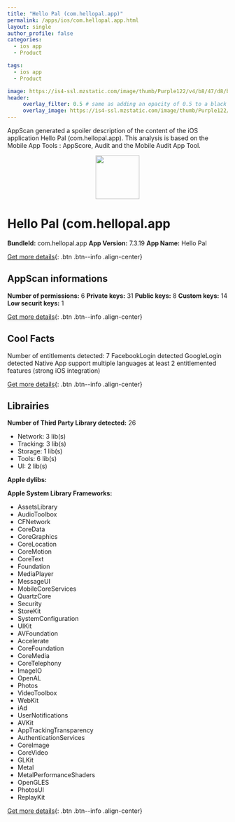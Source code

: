 ```yaml
---
title: "Hello Pal (com.hellopal.app)"
permalink: /apps/ios/com.hellopal.app.html
layout: single
author_profile: false
categories: 
  - ios app 
  - Product 

tags: 
  - ios app 
  - Product 

image: https://is4-ssl.mzstatic.com/image/thumb/Purple122/v4/b8/47/d8/b847d8c5-f6f7-ae4c-3f60-832a12328e3f/AppIcon-0-0-1x_U007emarketing-0-0-0-7-0-0-sRGB-0-0-0-GLES2_U002c0-512MB-85-220-0-0.png/512x512bb.jpg
header: 
     overlay_filter: 0.5 # same as adding an opacity of 0.5 to a black background
     overlay_image: https://is4-ssl.mzstatic.com/image/thumb/Purple122/v4/b8/47/d8/b847d8c5-f6f7-ae4c-3f60-832a12328e3f/AppIcon-0-0-1x_U007emarketing-0-0-0-7-0-0-sRGB-0-0-0-GLES2_U002c0-512MB-85-220-0-0.png/512x512bb.jpg
---
```

AppScan generated a spoiler description of the content of the iOS application Hello Pal (com.hellopal.app). This analysis is based on the Mobile App Tools : AppScore, Audit and the Mobile Audit App Tool.

  
  
<div style="text-align: center;"><img src="https://is4-ssl.mzstatic.com/image/thumb/Purple122/v4/b8/47/d8/b847d8c5-f6f7-ae4c-3f60-832a12328e3f/AppIcon-0-0-1x_U007emarketing-0-0-0-7-0-0-sRGB-0-0-0-GLES2_U002c0-512MB-85-220-0-0.png/512x512bb.jpg" width="100" height="100"></div>  
  
# Hello Pal (com.hellopal.app

**BundleId:** com.hellopal.app
**App Version:** 7.3.19
**App Name:** Hello Pal


[Get more details](/pricing.html){: .btn .btn--info .align-center}  
  
## AppScan informations 

**Number of permissions:** 6
**Private keys:** 31
**Public keys:** 8
**Custom keys:** 14
**Low securit keys:** 1
  
[Get more details](/pricing.html){: .btn .btn--info .align-center}

## Cool Facts

Number of entitlements detected: 7
FacebookLogin detected
GoogleLogin detected
Native App
support multiple languages
at least 2 entitlemented features (strong iOS integration)
  
[Get more details](/pricing.html){: .btn .btn--info .align-center}

## Librairies 
**Number of Third Party Library detected:** 26
- Network: 3 lib(s)
- Tracking: 3 lib(s)
- Storage: 1 lib(s)
- Tools: 6 lib(s)
- UI: 2 lib(s)

**Apple dylibs:**


**Apple System Library Frameworks:**
- AssetsLibrary
- AudioToolbox
- CFNetwork
- CoreData
- CoreGraphics
- CoreLocation
- CoreMotion
- CoreText
- Foundation
- MediaPlayer
- MessageUI
- MobileCoreServices
- QuartzCore
- Security
- StoreKit
- SystemConfiguration
- UIKit
- AVFoundation
- Accelerate
- CoreFoundation
- CoreMedia
- CoreTelephony
- ImageIO
- OpenAL
- Photos
- VideoToolbox
- WebKit
- iAd
- UserNotifications
- AVKit
- AppTrackingTransparency
- AuthenticationServices
- CoreImage
- CoreVideo
- GLKit
- Metal
- MetalPerformanceShaders
- OpenGLES
- PhotosUI
- ReplayKit


  
[Get more details](/pricing.html){: .btn .btn--info .align-center}


